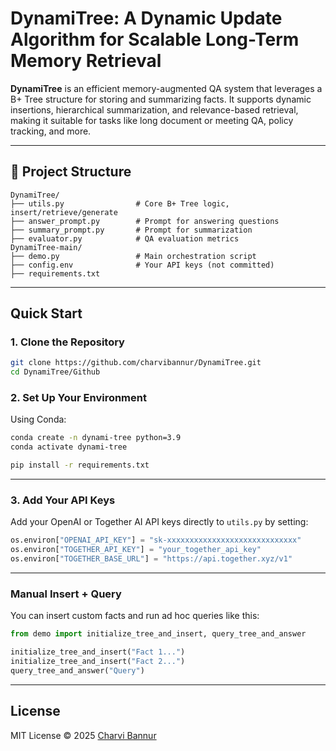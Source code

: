 # DynamiTree: A Dynamic Update Algorithm for Scalable Long-Term Memory Retrieval
**DynamiTree** is an efficient memory-augmented QA system that leverages a B+ Tree structure for storing and summarizing facts. It supports dynamic insertions, hierarchical summarization, and relevance-based retrieval, making it suitable for tasks like long document or meeting QA, policy tracking, and more.

---

## 📁 Project Structure

```
DynamiTree/
├── utils.py                # Core B+ Tree logic, insert/retrieve/generate
├── answer_prompt.py        # Prompt for answering questions
├── summary_prompt.py       # Prompt for summarization
├── evaluator.py            # QA evaluation metrics
DynamiTree-main/
├── demo.py                 # Main orchestration script
├── config.env              # Your API keys (not committed)
├── requirements.txt
```

---

## Quick Start

### 1. Clone the Repository

```bash
git clone https://github.com/charvibannur/DynamiTree.git
cd DynamiTree/Github
```

### 2. Set Up Your Environment

Using Conda:

```bash
conda create -n dynami-tree python=3.9
conda activate dynami-tree

pip install -r requirements.txt
```

---

### 3. Add Your API Keys

Add your OpenAI or Together AI API keys directly to `utils.py` by setting:

```python
os.environ["OPENAI_API_KEY"] = "sk-xxxxxxxxxxxxxxxxxxxxxxxxxxxxx"
os.environ["TOGETHER_API_KEY"] = "your_together_api_key"
os.environ["TOGETHER_BASE_URL"] = "https://api.together.xyz/v1"
```

---


### Manual Insert + Query

You can insert custom facts and run ad hoc queries like this:

```python
from demo import initialize_tree_and_insert, query_tree_and_answer

initialize_tree_and_insert("Fact 1...")
initialize_tree_and_insert("Fact 2...")
query_tree_and_answer("Query")
```

---


## License

MIT License © 2025 [Charvi Bannur](https://github.com/charvibannur)
